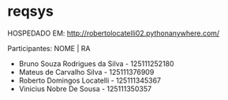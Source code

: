 # reqsys


HOSPEDADO EM:
http://robertolocatelli02.pythonanywhere.com/


Participantes:
    NOME | RA
- Bruno Souza Rodrigues da Silva - 125111252180
- Mateus de Carvalho Silva - 125111376909
- Roberto Domingos Locatelli - 125111345367
- Vinicius Nobre De Sousa - 125111350357
